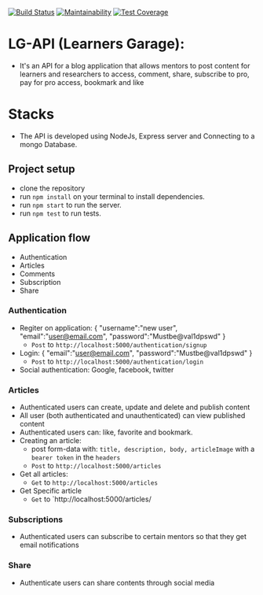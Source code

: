
[![Build Status](https://travis-ci.com/jamesbeamie/LG-api.svg?branch=develop)](https://travis-ci.com/jamesbeamie/LG-api)
[![Maintainability](https://api.codeclimate.com/v1/badges/bafc52f1778a7280814b/maintainability)](https://codeclimate.com/github/jamesbeamie/LG-api/maintainability)
[![Test Coverage](https://api.codeclimate.com/v1/badges/bafc52f1778a7280814b/test_coverage)](https://codeclimate.com/github/jamesbeamie/LG-api/test_coverage)
# LG-API (Learners Garage):
- It's an API for a blog application that allows mentors to post content
for learners and researchers to access, comment, share, subscribe to pro, pay for pro access, bookmark and like
# Stacks
- The API is developed using NodeJs, Express server and Connecting to a mongo Database.
## Project setup
- clone the repository
- run `npm install` on your terminal to install dependencies.
- run `npm start` to run the server.
- run `npm test` to run tests.
## Application flow
- Authentication
- Articles
- Comments
- Subscription
- Share
### Authentication
- Regiter on application:
    {
      "username":"new user",
      "email":"user@email.com",
      "password":"Mustbe@val1dpswd"
    }
    - `Post` to `http://localhost:5000/authentication/signup`
- Login: {
      "email":"user@email.com",
      "password":"Mustbe@val1dpswd"
    }
   - `Post` to `http://localhost:5000/authentication/login`
- Social authentication: Google, facebook, twitter
### Articles
- Authenticated users can create, update and delete and publish content
- All user (both authenticated and unauthenticated) can view published content
- Authenticated users can: like, favorite and bookmark.
- Creating an article:
  - post form-data with: `title, description, body, articleImage` with a `bearer token` in the `headers` 
   - `Post` to `http://localhost:5000/articles`
- Get all articles:
   - `Get` to `http://localhost:5000/articles`
- Get Specific article
   - `Get` to `http://localhost:5000/articles/<articleID>
### Subscriptions
- Authenticated users can subscribe to certain mentors so that they get email notifications 
### Share
- Authenticate users can share contents through social media

